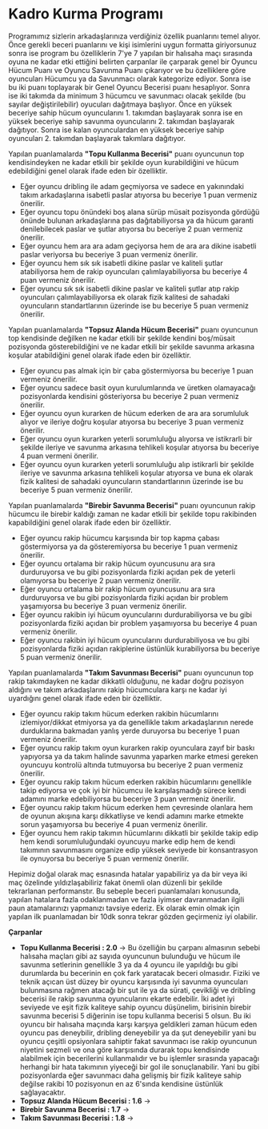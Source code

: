 # Kadro Kurma Programı

Programımız sizlerin arkadaşlarınıza verdiğiniz özellik puanlarını temel alıyor. Önce gerekli beceri puanlarını ve kişi isimlerini uygun formatta giriyorsunuz sonra ise program bu özelliklerin 7'ye 7 yapılan bir halısaha maçı sırasında oyuna ne kadar etki ettiğini belirten çarpanlar ile çarparak genel bir Oyuncu Hücum Puanı ve Oyuncu Savunma Puanı çıkarıyor ve bu özelliklere göre oyuncuları Hücumcu ya da Savunmacı olarak kategorize ediyor. Sonra ise bu iki puanı toplayarak bir Genel Oyuncu Becerisi puanı hesaplıyor. Sonra ise iki takımda da minimum 3 hücumcu ve savunmacı olacak şekilde (bu sayılar değiştirilebilir) oyucuları dağıtmaya başlıyor. Önce en yüksek beceriye sahip hücum oyuncularını 1. takımdan başlayarak sonra ise en yüksek beceriye sahip savunma oyuncularını 2. takımdan başlayarak dağıtıyor. Sonra ise kalan oyunculardan en yüksek beceriye sahip oyuncuları 2. takımdan başlayarak takımlara dağıtıyor.

Yapılan puanlamalarda **"Topu Kullanma Becerisi"** puanı oyuncunun top kendisindeyken ne kadar etkili bir şekilde oyun kurabildiğini ve hücum edebildiğini genel olarak ifade eden bir özelliktir.

- Eğer oyuncu dribling ile adam geçmiyorsa ve sadece en yakınındaki takım arkadaşlarına isabetli paslar atıyorsa bu beceriye 1 puan vermeniz önerilir.
- Eğer oyuncu topu önündeki boş alana sürüp müsait pozisyonda gördüğü önünde bulunan arkadaşlarına pas dağıtabiliyorsa ya da hücum garanti denilebilecek paslar ve şutlar atıyorsa bu beceriye 2 puan vermeniz önerilir.
- Eğer oyuncu hem ara ara adam geçiyorsa hem de ara ara dikine isabetli paslar veriyorsa bu beceriye 3 puan vermeniz önerilir.
- Eğer oyuncu hem sık sık isabetli dikine paslar ve kaliteli şutlar atabiliyorsa hem de rakip oyuncuları çalımlayabiliyorsa bu beceriye 4 puan vermeniz önerilir.
- Eğer oyuncu sık sık isabetli dikine paslar ve kaliteli şutlar atıp rakip oyuncuları çalımlayabiliyorsa ek olarak fizik kalitesi de sahadaki oyuncuların standartlarının üzerinde ise bu beceriye 5 puan vermeniz önerilir.

Yapılan puanlamalarda **"Topsuz Alanda Hücum Becerisi"** puanı oyuncunun top kendisinde değilken ne kadar etkili bir şekilde kendini boş/müsait pozisyonda gösterebildiğini ve ne kadar etkili bir şekilde savunma arkasına koşular atabildiğini genel olarak ifade eden bir özelliktir.

- Eğer oyuncu pas almak için bir çaba göstermiyorsa bu beceriye 1 puan vermeniz önerilir.
- Eğer oyuncu sadece basit oyun kurulumlarında ve üretken olamayacağı pozisyonlarda kendisini gösteriyorsa bu beceriye 2 puan vermeniz önerilir.
- Eğer oyuncu oyun kurarken de hücum ederken de ara ara sorumluluk alıyor ve ileriye doğru koşular atıyorsa bu beceriye 3 puan vermeniz önerilir.
- Eğer oyuncu oyun kurarken yeterli sorumluluğu alıyorsa ve istikrarli bir şekilde ileriye ve savunma arkasına tehlikeli koşular atıyorsa bu beceriye 4 puan vermeni önerilir.
- Eğer oyuncu oyun kurarken yeterli sorumluluğu alıp istikrarli bir şekilde ileriye ve savunma arkasına tehlikeli koşular atıyorsa ve buna ek olarak fizik kalitesi de sahadaki oyuncuların standartlarının üzerinde ise bu beceriye 5 puan vermeniz önerilir.

Yapılan puanlamalarda **"Birebir Savunma Becerisi"** puanı oyuncunun rakip hücumcu ile birebir kaldığı zaman ne kadar etkili bir şekilde topu rakibinden kapabildiğini genel olarak ifade eden bir özelliktir.

- Eğer oyuncu rakip hücumcu karşısında bir top kapma çabası göstermiyorsa ya da gösteremiyorsa bu beceriye 1 puan vermeniz önerilir.
- Eğer oyuncu ortalama bir rakip hücum oyuncusunu ara sıra durduruyorsa ve bu gibi pozisyonlarda fiziki açıdan pek de yeterli olamıyorsa bu beceriye 2 puan vermeniz önerilir.
- Eğer oyuncu ortalama bir rakip hücum oyuncusunu ara sıra durduruyorsa ve bu gibi pozisyonlarda fiziki açıdan bir problem yaşamıyorsa bu beceriye 3 puan vermeniz önerilir.
- Eğer oyuncu rakibin iyi hücum oyuncularını durdurabiliyorsa ve bu gibi pozisyonlarda fiziki açıdan bir problem yaşamıyorsa bu beceriye 4 puan vermeniz önerilir.
- Eğer oyuncu rakibin iyi hücum oyuncularını durdurabiliyosa ve bu gibi pozisyonlarda fiziki açıdan rakiplerine üstünlük kurabiliyorsa bu beceriye 5 puan vermeniz önerilir.

Yapılan puanlamalarda **"Takım Savunması Becerisi"** puanı oyuncunun top rakip takımdayken ne kadar dikkatli olduğunu, ne kadar doğru pozisyon aldığını ve takım arkadaşlarını rakip hücumculara karşı ne kadar iyi uyardığını genel olarak ifade eden bir özelliktir.

- Eğer oyuncu rakip takım hücum ederken rakibin hücumlarını izlemiyor/dikkat etmiyorsa ya da genellikle takım arkadaşlarının nerede durduklarına bakmadan yanlış yerde duruyorsa bu beceriye 1 puan vermeniz önerilir.
- Eğer oyuncu rakip takım oyun kurarken rakip oyunculara zayıf bir baskı yapıyorsa ya da takım halinde savunma yaparken marke etmesi gereken oyuncuyu kontrolü altında tutmuyorsa bu beceriye 2 puan vermeniz önerilir.
- Eğer oyuncu rakip takım hücum ederken rakibin hücumlarını genellikle takip ediyorsa ve çok iyi bir hücumcu ile karşılaşmadığı sürece kendi adamını marke edebiliyorsa bu beceriye 3 puan vermeniz önerilir.
- Eğer oyuncu rakip takım hücum ederken hem çevresinde olanlara hem de oyunun akışına karşı dikkatliyse ve kendi adamını marke etmekte sorun yaşamıyorsa bu beceriye 4 puan vermeniz önerilir.
- Eğer oyuncu hem rakip takımın hücumlarını dikkatli bir şekilde takip edip hem kendi sorumluluğundaki oyuncuyu marke edip hem de kendi takımının savunmasını organize edip yüksek seviyede bir konsantrasyon ile oynuyorsa bu beceriye 5 puan vermeniz önerilir. 

Hepimiz doğal olarak maç esnasında hatalar yapabiliriz ya da bir veya iki maç özelinde yıldızlaşabiliriz fakat önemli olan düzenli bir şekilde tekrarlanan performanstır. Bu sebeple beceri puanlamaları konusunda, yapılan hatalara fazla odaklanmadan ve fazla iyimser davranmadan ilgili paun atamalarınızı yapmanızı tavsiye ederiz. Ek olarak emin olmak için yapılan ilk puanlamadan bir 10dk sonra tekrar gözden geçirmeniz iyi olabilir.

**Çarpanlar**

- **Topu Kullanma Becerisi : 2.0** -> Bu özelliğin bu çarpanı almasının sebebi halısaha maçları gibi az sayıda oyuncunun bulunduğu ve hücum ile savunma setlerinin genellikle 3 ya da 4 oyuncu ile yapıldığı bu gibi durumlarda bu becerinin en çok fark yaratacak beceri olmasıdır. Fiziki ve teknik açıcan üst düzey bir oyuncu karşısında iyi savunma oyuncuları bulunmasına rağmen atacağı bir şut ile ya da sürati, çevikliği ve dribling becerisi ile rakip savunma oyuncularını ekarte edebilir. İki adet iyi seviyede ve eşit fizik kaliteye sahip oyuncu düşünelim, birisinin birebir savunma becerisi 5 diğerinin ise topu kullanma becerisi 5 olsun. Bu iki oyuncu bir halısaha maçında karşı karşıya geldikleri zaman hücum eden oyuncu pas deneybilir, dribling deneyebilir ya da şut deneyebilir yani bu oyuncu çeşitli opsiyonlara sahiptir fakat savunmacı ise rakip oyuncunun niyetini sezmeli ve ona göre karşısında durarak topu kendisinde alabilmek için becerilerini kullanmalıdır ve bu işlemler sırasında yapacağı herhangi bir hata takımının yiyeceği bir gol ile sonuçlanabilir. Yani bu gibi pozisyonlarda eğer savunmacı daha gelişmiş bir fizik kaliteye sahip değilse rakibi 10 pozisyonun en az 6'sında kendisine üstünlük sağlayacaktır.
- **Topsuz Alanda Hücum Becerisi : 1.6** -> 
- **Birebir Savunma Becerisi : 1.7** ->
- **Takım Savunması Becerisi : 1.8** ->
